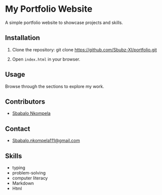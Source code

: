 # My Portfolio Website 

A simple portfolio website to showcase projects and skills. 

## Installation 

1. Clone the repository: git clone https://github.com/Sbubz-XI/portfolio.git 

2. Open `index.html` in your browser. 

## Usage 
Browse through the sections to explore my work. 

## Contributors 
- [Sbabalo Nkompela](https://github.com/Sbubz-XI) 

## Contact 
- Sbabalo.nkompela111@gmail.com 

## Skills 
- typing 
- problem-solving 
- computer literacy
- Markdown
- Html
